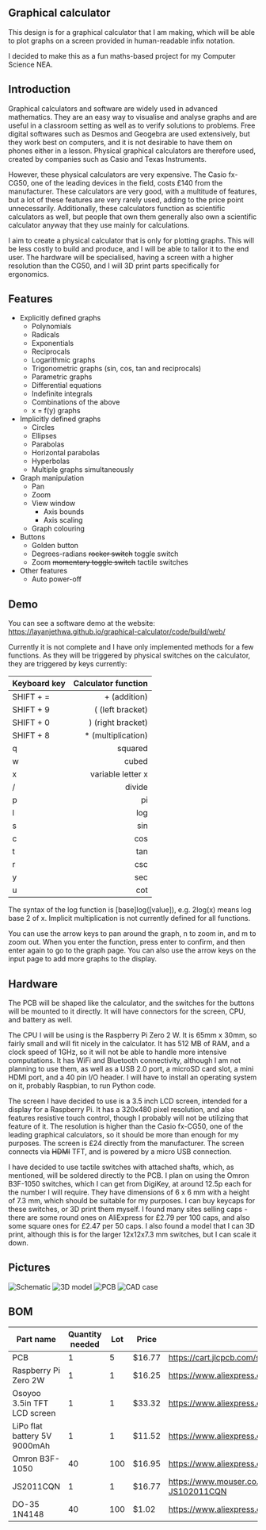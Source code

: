 ## Graphical calculator ##

This design is for a graphical calculator that I am making, which will be able to plot graphs on a screen provided in human-readable infix notation.

I decided to make this as a fun maths-based project for my Computer Science NEA.


## Introduction ##

Graphical calculators and software are widely used in advanced mathematics. They are an easy way to visualise and analyse graphs and are useful in a classroom setting as well as to verify solutions to problems. Free digital softwares such as Desmos and Geogebra are used extensively, but they work best on computers, and it is not desirable to have them on phones either in a lesson. Physical graphical calculators are therefore used, created by companies such as Casio and Texas Instruments.

However, these physical calculators are very expensive. The Casio fx-CG50, one of the leading devices in the field, costs £140 from the manufacturer. These calculators are very good, with a multitude of features, but a lot of these features are very rarely used, adding to the price point unnecessarily. Additionally, these calculators function as scientific calculators as well, but people that own them generally also own a scientific calculator anyway that they use mainly for calculations.

I aim to create a physical calculator that is only for plotting graphs. This will be less costly to build and produce, and I will be able to tailor it to the end user. The hardware will be specialised, having a screen with a higher resolution than the CG50, and I will 3D print parts specifically for ergonomics.


## Features ##

- Explicitly defined graphs
    - Polynomials
    - Radicals
    - Exponentials
    - Reciprocals
    - Logarithmic graphs
    - Trigonometric graphs (sin, cos, tan and reciprocals)
    - Parametric graphs
    - Differential equations
    - Indefinite integrals
    - Combinations of the above
    - x = f(y) graphs
- Implicitly defined graphs
    - Circles
    - Ellipses
    - Parabolas
    - Horizontal parabolas
    - Hyperbolas
    - Multiple graphs simultaneously
- Graph manipulation
    - Pan
    - Zoom
    - View window
        - Axis bounds
        - Axis scaling
    - Graph colouring
- Buttons
    - Golden button
    - Degrees-radians ~~rocker switch~~ toggle switch
    - Zoom ~~momentary toggle switch~~ tactile switches
- Other features
    - Auto power-off


## Demo ##

You can see a software demo at the website: https://layanjethwa.github.io/graphical-calculator/code/build/web/

Currently it is not complete and I have only implemented methods for a few functions. As they will be triggered by physical switches on the calculator, they are triggered by keys currently:

| Keyboard key |  Calculator function  |
|:-----|------:|
| SHIFT + =  | + (addition) |
| SHIFT + 9   |  ( (left bracket)  |
| SHIFT + 0   | ) (right bracket) |
| SHIFT + 8   | * (multiplication) |
| q   | squared |
| w   | cubed |
| x   | variable letter x |
| /   | divide |
| p   | pi |
| l   | log |
| s   | sin |
| c   | cos |
| t   | tan |
| r   | csc |
| y   | sec |
| u   | cot |

The syntax of the log function is [base]log([value]), e.g. 2log(x) means log base 2 of x. Implicit multiplication is not currently defined for all functions.

You can use the arrow keys to pan around the graph, n to zoom in, and m to zoom out. When you enter the function, press enter to confirm, and then enter again to go to the graph page. You can also use the arrow keys on the input page to add more graphs to the display.


## Hardware ##

The PCB will be shaped like the calculator, and the switches for the buttons will be mounted to it directly. It will have connectors for the screen, CPU, and battery as well. 

The CPU I will be using is the Raspberry Pi Zero 2 W. It is 65mm x 30mm, so fairly small and will fit nicely in the calculator. It has 512 MB of RAM, and a clock speed of 1GHz, so it will not be able to handle more intensive computations. It has WiFi and Bluetooth connectivity, although I am not planning to use them, as well as a USB 2.0 port, a microSD card slot, a mini HDMI port, and a 40 pin I/O header. I will have to install an operating system on it, probably Raspbian, to run Python code.

The screen I have decided to use is a 3.5 inch LCD screen, intended for a display for a Raspberry Pi. It has a 320x480 pixel resolution, and also features resistive touch control, though I probably will not be utilizing that feature of it. The resolution is higher than the Casio fx-CG50, one of the leading graphical calculators, so it should be more than enough for my purposes. The screen is £24 directly from the manufacturer. The screen connects via ~~HDMI~~ TFT, and is powered by a micro USB connection.

I have decided to use tactile switches with attached shafts, which, as mentioned, will be soldered directly to the PCB. I plan on using the Omron B3F-1050 switches, which I can get from DigiKey, at around 12.5p each for the number I will require. They have dimensions of 6 x 6 mm with a height of 7.3 mm, which should be suitable for my purposes. I can buy keycaps for these switches, or 3D print them myself. I found many sites selling caps - there are some round ones on AliExpress for £2.79 per 100 caps, and also some square ones for £2.47 per 50 caps. I also found a model that I can 3D print, although this is for the larger 12x12x7.3 mm switches, but I can scale it down.


## Pictures ##

![Schematic](https://github.com/LayanJethwa/graphical-calculator/blob/main/images/schematic.png)
![3D model](https://github.com/LayanJethwa/graphical-calculator/blob/main/images/3d-model.png)
![PCB](https://github.com/LayanJethwa/graphical-calculator/blob/main/images/pcb.png)
![CAD case](https://github.com/LayanJethwa/graphical-calculator/blob/main/images/render.png)

## BOM ##

|Part name|Quantity needed|Lot|Price|Link|
|-|-|-|-|-|
|PCB|1|5|$16.77|https://cart.jlcpcb.com/shopcart/cart/	|
|Raspberry Pi Zero 2W|1|1|$16.25|https://www.aliexpress.com/item/1005008147614202.html|
|Osoyoo 3.5in TFT LCD screen|1|1|$33.32|https://www.aliexpress.com/i/1005006494047405.html	|
|LiPo flat battery 5V 9000mAh|1|1|$11.52|https://www.aliexpress.com/item/1005005621203243.html|
|Omron B3F-1050|40|100|$16.95|https://www.aliexpress.com/item/4000012348941.html|
|JS2011CQN|1|1|$16.77|https://www.mouser.co.uk/ProductDetail/611-JS102011CQN|
|DO-35 1N4148|40|100|$1.02|https://www.aliexpress.com/item/1005004103990376.html|